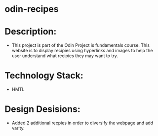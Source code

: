# odin-recipes

# Description:
- This project is part of the Odin Project is fundamentals course. This website is to display recipies using hyperlinks and images to help the user understand what recipies they may want to try.

# Technology Stack:
- HMTL

# Design Desisions:
- Added 2 additional recpies in order to diversify the webpage and add varity.
